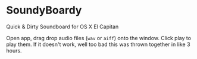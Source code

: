 # SoundyBoardy
Quick &amp; Dirty Soundboard for OS X El Capitan

Open app, drag drop audio files (`wav` or `aiff`) onto the window. Click play to play them. If it doesn't work, well too bad this was thrown together in like 3 hours. 
